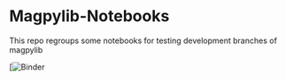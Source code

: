 # Magpylib-Notebooks

This repo regroups some notebooks for testing development branches of magpylib

[![Binder](https://mybinder.org/v2/gh/magpylib/magpylib-sandbox/development?urlpath=git-pull%3Frepo%3Dhttps%253A%252F%252Fgithub.com%252FAlexboiboi%252FMagpylib-Notebooks%26urlpath%3Dtree%252FMagpylib-Notebooks%252Fnotebooks%252F%26branch%3Ddevelopment)

